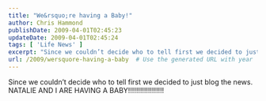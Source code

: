 ```yaml
---
title: "We&rsquo;re having a Baby!"
author: Chris Hammond
publishDate: 2009-04-01T02:45:23
updateDate: 2009-04-01T02:45:24
tags: [ 'Life News' ]
excerpt: "Since we couldn’t decide who to tell first we decided to just blog the news. NATALIE AND I ARE HAVING A BABY!!!!!!!!!!!!!!!!!!"
url: /2009/wersquore-having-a-baby  # Use the generated URL with year
---
```

<p>Since we couldn’t decide who to tell first we decided to just blog the news. NATALIE AND I ARE HAVING A BABY!!!!!!!!!!!!!!!!!!</p>
